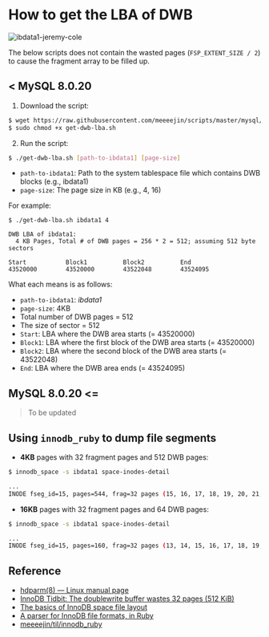# How to get the LBA of DWB

![ibdata1-jeremy-cole](http://d.jcole.us/blog/files/innodb/20130103/72dpi/ibdata1_File_Overview.png)

The below scripts does not contain the wasted pages (`FSP_EXTENT_SIZE / 2`) to cause the fragment array to be filled up.

## < MySQL 8.0.20

1. Download the script:

```bash
$ wget https://raw.githubusercontent.com/meeeejin/scripts/master/mysql/get-dwb-lba.sh
$ sudo chmod +x get-dwb-lba.sh
```

2. Run the script:

```bash
$ ./get-dwb-lba.sh [path-to-ibdata1] [page-size]
```

- `path-to-ibdata1`: Path to the system tablespace file which contains DWB blocks (e.g., ibdata1)
- `page-size`: The page size in KB (e.g., 4, 16)

For example:

```
$ ./get-dwb-lba.sh ibdata1 4

DWB LBA of ibdata1:
  4 KB Pages, Total # of DWB pages = 256 * 2 = 512; assuming 512 byte sectors

Start           Block1          Block2          End
43520000        43520000        43522048        43524095
```

What each means is as follows:

- `path-to-ibdata1`: *ibdata1*
- `page-size`: 4KB
- Total number of DWB pages = 512
- The size of sector = 512
- `Start`: LBA where the DWB area starts (= 43520000)
- `Block1`: LBA where the first block of the DWB area starts (= 43520000)
- `Block2`: LBA where the second block of the DWB area starts (= 43522048)
- `End`: LBA where the DWB area ends (= 43524095)

## MySQL 8.0.20 <=

> To be updated

## Using `innodb_ruby` to dump file segments

- **4KB** pages with 32 fragment pages and 512 DWB pages:

```bash
$ innodb_space -s ibdata1 space-inodes-detail

...
INODE fseg_id=15, pages=544, frag=32 pages (15, 16, 17, 18, 19, 20, 21, 22, 23, 24, 25, 26, 27, 28, 29, 30, 31, 32, 33, 34, 35, 36, 37, 38, 39, 40, 41, 42, 43, 44, 45, 46), full=2 extents (256-511, 512-767), not_full=0 extents () (0/0 pages used), free=0 extents ()
```

- **16KB** pages with 32 fragment pages and 64 DWB pages:

```bash
$ innodb_space -s ibdata1 space-inodes-detail

...
INODE fseg_id=15, pages=160, frag=32 pages (13, 14, 15, 16, 17, 18, 19, 20, 21, 22, 23, 24, 25, 26, 27, 28, 29, 30, 31, 32, 33, 34, 35, 36, 37, 38, 39, 40, 41, 42, 43, 44), full=2 extents (64-127, 128-191), not_full=0 extents () (0/0 pages used), free=0 extents ()
```

## Reference

- [hdparm(8) — Linux manual page](https://man7.org/linux/man-pages/man8/hdparm.8.html)
- [InnoDB Tidbit: The doublewrite buffer wastes 32 pages (512 KiB)](https://blog.jcole.us/2013/05/05/innodb-tidbit-the-doublewrite-buffer-wastes-32-pages-512-kib/)
- [The basics of InnoDB space file layout](https://blog.jcole.us/2013/01/03/the-basics-of-innodb-space-file-layout/)
- [A parser for InnoDB file formats, in Ruby](https://github.com/jeremycole/innodb_ruby)
- [meeeejin/til/innodb_ruby](https://github.com/meeeejin/til/blob/master/mysql/innodb-ruby.md)
